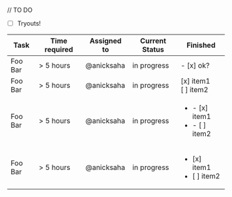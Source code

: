 
// TO DO

- [ ] Tryouts! 


| Task    | Time required | Assigned to   | Current Status | Finished | 
|---------|---------------|---------------|----------------|-----------|
| Foo Bar | > 5 hours  | @anicksaha | in progress | - [x] ok?
| Foo Bar | > 5 hours  | @anicksaha | in progress | [x] item1<br/>[ ] item2
| Foo Bar | > 5 hours  | @anicksaha | in progress | <ul><li>- [x] item1</li><li>- [ ] item2</li></ul>
| Foo Bar | > 5 hours  | @anicksaha | in progress | <ul><li>[x] item1</li><li>[ ] item2</li></ul>

